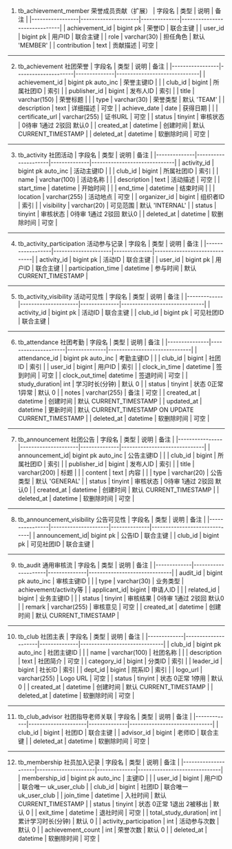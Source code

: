 1. tb_achievement_member 荣誉成员贡献（扩展）
   | 字段名            | 类型                  | 说明         | 备注                         |
   |-----------------|---------------------|--------------|------------------------------|
   | achievement_id  | bigint pk           | 荣誉ID       | 联合主键                     |
   | user_id         | bigint pk           | 用户ID       | 联合主键                     |
   | role            | varchar(30)         | 担任角色      | 默认 'MEMBER'                |
   | contribution    | text                | 贡献描述      | 可空                         |

---

2. tb_achievement 社团荣誉
   | 字段名            | 类型                  | 说明         | 备注                         |
   |-----------------|---------------------|--------------|------------------------------|
   | achievement_id  | bigint pk auto_inc  | 荣誉主键ID    |                              |
   | club_id         | bigint              | 所属社团ID    | 索引                         |
   | publisher_id    | bigint              | 发布人ID      | 索引                         |
   | title           | varchar(150)        | 荣誉标题      |                              |
   | type            | varchar(30)         | 荣誉类型      | 默认 'TEAM'                  |
   | description     | text                | 详细描述      | 可空                         |
   | achieve_date    | date                | 获得日期      |                              |
   | certificate_url | varchar(255)        | 证书URL       | 可空                         |
   | status          | tinyint             | 审核状态      | 0待审 1通过 2驳回 默认0      |
   | created_at      | datetime            | 创建时间      | 默认 CURRENT_TIMESTAMP       |
   | deleted_at      | datetime            | 软删除时间    | 可空                         |

---

3. tb_activity 社团活动
   | 字段名         | 类型                  | 说明         | 备注                         |
   |--------------|---------------------|--------------|------------------------------|
   | activity_id  | bigint pk auto_inc  | 活动主键ID    |                              |
   | club_id      | bigint              | 所属社团ID    | 索引                         |
   | name         | varchar(100)        | 活动名称      |                              |
   | description  | text                | 活动描述      | 可空                         |
   | start_time   | datetime            | 开始时间      |                              |
   | end_time     | datetime            | 结束时间      |                              |
   | location     | varchar(255)        | 活动地点      | 可空                         |
   | organizer_id | bigint              | 组织者ID      | 索引                         |
   | visibility   | varchar(20)         | 可见范围      | 默认 'INTERNAL'              |
   | status       | tinyint             | 审核状态      | 0待审 1通过 2驳回 默认0      |
   | deleted_at   | datetime            | 软删除时间    | 可空                         |

---

4. tb_activity_participation 活动参与记录
   | 字段名             | 类型                  | 说明         | 备注                         |
   |------------------|---------------------|--------------|------------------------------|
   | activity_id      | bigint pk           | 活动ID       | 联合主键                     |
   | user_id          | bigint pk           | 用户ID       | 联合主键                     |
   | participation_time | datetime          | 参与时间      | 默认 CURRENT_TIMESTAMP       |

---

5. tb_activity_visibility 活动可见性
   | 字段名        | 类型                  | 说明         | 备注                         |
   |-------------|---------------------|--------------|------------------------------|
   | activity_id | bigint pk           | 活动ID       | 联合主键                     |
   | club_id     | bigint pk           | 可见社团ID    | 联合主键                     |

---

6. tb_attendance 社团考勤
   | 字段名          | 类型                  | 说明         | 备注                         |
   |---------------|---------------------|--------------|------------------------------|
   | attendance_id | bigint pk auto_inc  | 考勤主键ID    |                              |
   | club_id       | bigint              | 社团ID        | 索引                         |
   | user_id       | bigint              | 用户ID        | 索引                         |
   | clock_in_time | datetime            | 签到时间       | 可空                         |
   | clock_out_time| datetime            | 签退时间       | 可空                         |
   | study_duration| int                 | 学习时长(分钟) | 默认 0                       |
   | status        | tinyint             | 状态 0正常 1异常 | 默认 0                     |
   | notes         | varchar(255)        | 备注          | 可空                         |
   | created_at    | datetime            | 创建时间       | 默认 CURRENT_TIMESTAMP       |
   | updated_at    | datetime            | 更新时间       | 默认 CURRENT_TIMESTAMP ON UPDATE CURRENT_TIMESTAMP |
   | deleted_at    | datetime            | 软删除时间      | 可空                         |

---

7. tb_announcement 社团公告
   | 字段名           | 类型                  | 说明         | 备注                         |
   |----------------|---------------------|--------------|------------------------------|
   | announcement_id| bigint pk auto_inc  | 公告主键ID    |                              |
   | club_id        | bigint              | 所属社团ID    | 索引                         |
   | publisher_id   | bigint              | 发布人ID      | 索引                         |
   | title          | varchar(200)        | 标题          |                              |
   | content        | text                | 内容          |                              |
   | type           | varchar(20)         | 公告类型       | 默认 'GENERAL'               |
   | status         | tinyint             | 审核状态       | 0待审 1通过 2驳回 默认0      |
   | created_at     | datetime            | 创建时间       | 默认 CURRENT_TIMESTAMP       |
   | deleted_at     | datetime            | 软删除时间      | 可空                         |

---

8. tb_announcement_visibility 公告可见性
   | 字段名           | 类型                  | 说明         | 备注                         |
   |----------------|---------------------|--------------|------------------------------|
   | announcement_id| bigint pk           | 公告ID       | 联合主键                     |
   | club_id        | bigint pk           | 可见社团ID    | 联合主键                     |

---

9. tb_audit 通用审核流
   | 字段名        | 类型                  | 说明         | 备注                         |
   |-------------|---------------------|--------------|------------------------------|
   | audit_id    | bigint pk auto_inc  | 审核主键ID    |                              |
   | type        | varchar(30)         | 业务类型       | achievement/activity等       |
   | applicant_id| bigint              | 申请人ID       |                              |
   | related_id  | bigint              | 业务主键ID     |                              |
   | status      | tinyint             | 审核结果       | 0待审 1通过 2驳回 默认0      |
   | remark      | varchar(255)        | 审核意见       | 可空                         |
   | created_at  | datetime            | 创建时间       | 默认 CURRENT_TIMESTAMP       |

---

10. tb_club 社团主表
    | 字段名        | 类型                  | 说明         | 备注                         |
    |-------------|---------------------|--------------|------------------------------|
    | club_id     | bigint pk auto_inc  | 社团主键ID    |                              |
    | name        | varchar(100)        | 社团名称       |                              |
    | description | text                | 社团简介       | 可空                         |
    | category_id | bigint              | 分类ID        | 索引                         |
    | leader_id   | bigint              | 社长ID        | 索引                         |
    | dept_id     | bigint              | 院系ID        | 索引                         |
    | logo_url    | varchar(255)        | Logo URL      | 可空                         |
    | status      | tinyint             | 状态 0正常 1停用 | 默认 0                     |
    | created_at  | datetime            | 创建时间       | 默认 CURRENT_TIMESTAMP       |
    | deleted_at  | datetime            | 软删除时间      | 可空                         |

---

11. tb_club_advisor 社团指导老师关联
    | 字段名        | 类型                  | 说明         | 备注                         |
    |-------------|---------------------|--------------|------------------------------|
    | club_id     | bigint              | 社团ID       | 联合主键                     |
    | advisor_id  | bigint              | 老师ID       | 联合主键                     |
    | deleted_at  | datetime            | 软删除时间    | 可空                         |

---

12. tb_membership 社员加入记录
    | 字段名                | 类型                  | 说明         | 备注                         |
    |---------------------|---------------------|--------------|------------------------------|
    | membership_id       | bigint pk auto_inc  | 主键ID        |                              |
    | user_id             | bigint              | 用户ID        | 联合唯一 uk_user_club        |
    | club_id             | bigint              | 社团ID        | 联合唯一 uk_user_club        |
    | join_time           | datetime            | 入社时间       | 默认 CURRENT_TIMESTAMP       |
    | status              | tinyint             | 状态 0正常 1退出 2被移出 | 默认 0 |
    | exit_time           | datetime            | 退社时间       | 可空                         |
    | total_study_duration| int                 | 累计学习时长(分钟) | 默认 0              |
    | activity_participation | int              | 活动参与次数    | 默认 0                       |
    | achievement_count   | int                 | 荣誉次数       | 默认 0                       |
    | deleted_at          | datetime            | 软删除时间      | 可空                         |